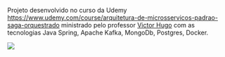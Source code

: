 Projeto desenvolvido no curso da Udemy https://www.udemy.com/course/arquitetura-de-microsservicos-padrao-saga-orquestrado ministrado pelo professor <a href="https://github.com/vhnegrisoli">Victor Hugo</a>
com as tecnologias Java Spring, Apache Kafka, MongoDb, Postgres, Docker.

<img src="https://github.com/soltein/curso-udemy-microsservicos-padrao-saga-orquestrado/blob/main/Conte%C3%BAdos/Imagem%20Curso.png" />
